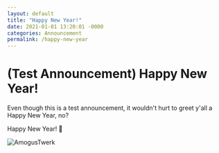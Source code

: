 ```yaml
---
layout: default
title: "Happy New Year!"
date: 2021-01-01 13:20:01 -0000
categories: Announcement
permalink: /happy-new-year
---
```

# (Test Announcement) Happy New Year!

Even though this is a test announcement, it wouldn't hurt to greet y'all a Happy New Year, no?

Happy New Year! 🎉

![AmogusTwerk](https://c.tenor.com/O_x4UCmt5p0AAAAC/among-us-twerk.gif)
